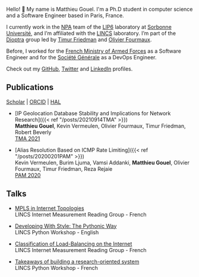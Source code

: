Hello! :wave: My name is Matthieu Gouel. I'm a Ph.D student in computer science and a Software Engineer based in Paris, France.

I currently work in the [NPA](https://www.lip6.fr/recherche/team.php?acronyme=NPA) team of the [LIP6](https://www.lip6.fr) laboratory at [Sorbonne Université](https://www.sorbonne-universite.fr), and I’m affiliated with the [LINCS](https://www.lincs.fr) laboratory. I’m part of the [Dioptra](https://dioptra.io/about) group led by [Timur Friedman](https://orcid.org/0000-0002-1653-3552) and [Olivier Fourmaux](https://orcid.org/0000-0002-6885-9378).

Before, I worked for the [French Ministry of Armed Forces](https://www.defense.gouv.fr) as a Software Engineer and for the [Société Générale](https://particuliers.societegenerale.fr) as a DevOps Engineer.

Check out my [GitHub](https://github.com/matthieugouel), [Twitter](https://twitter.com/matthieugouel) and [LinkedIn](https://www.linkedin.com/in/matthieugouel) profiles.

## Publications

[Scholar](https://scholar.google.fr/citations?user=Ltb5srIAAAAJ&hl=fr&oi=sra) | [ORCID](https://orcid.org/0000-0003-0579-7023) | [HAL](https://hal.archives-ouvertes.fr/search/index/?q=%2A&authIdHal_s=matthieu-gouel&sort=producedDate_tdate+desc)

* [IP Geolocation Database Stability and Implications for Network Research]({{< ref "/posts/20210914TMA" >}})  
   **Matthieu Gouel**, Kevin Vermeulen, Olivier Fourmaux, Timur Friedman, Robert Beverly  
   [TMA 2021](https://tma.ifip.org)

* [Alias Resolution Based on ICMP Rate Limiting]({{< ref "/posts/20200201PAM" >}})  
   Kevin Vermeulen, Burim Ljuma, Vamsi Addanki, **Matthieu Gouel**, Olivier Fourmaux, Timur Friedman, Reza Rejaie  
   [PAM 2020](https://pam2020.cs.uoregon.edu)


## Talks

* [MPLS in Internet Topologies](https://www.youtube.com/watch?v=lTyAHubVF-I)  
   LINCS Internet Measurement Reading Group - French

* [Developing With Style: The Pythonic Way](https://www.youtube.com/watch?v=ygmoJz1A8Ig)  
   LINCS Python Workshop - English

* [Classification of Load-Balancing on the Internet](https://www.youtube.com/watch?v=tbEpqWaK75U&t=2s)  
   LINCS Internet Measurement Reading Group - French

* [Takeaways of building a research-oriented system](https://www.youtube.com/watch?v=ZdIgTk3vMOQ)  
   LINCS Python Workshop - French
